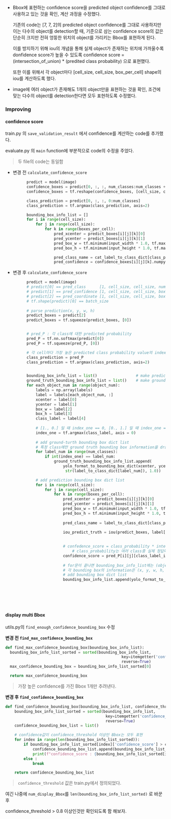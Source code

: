 - Bbox에 표현하는 confidence score을 predicted object confidence를 그대로 사용하고 있는 것을 확인, 계산 과정을 수정했다.

  기존의 code는 [7, 7, 2]의 predicted object confidence를 그대로 사용하지만 이는 다수의 object를 detection할 때, 기준으로 삼는 confidence score의 값은 단순히 크지만 전혀 엉뚱한 위치의 object를 가리키는 Bbox를 표현하게 된다. 

  이를 방지하기 위해 iou의 개념을 통해 실제 object가 존재하는 위치에 가까울수록 donfidence score가 높을 수 있도록 confidence score = (intersection_of_union) * (predited class probability) 으로 표현했다.

  또한 이를 위해서 각 object마다 [cell_size, cell_size, box_per_cell] shape의 iou를 계산하도록 했다.

- image에 여러 object가 존재해도 1개의 object만을 표현하는 것을 확인, 조건에 맞는 다수의 object를 detection한다면 모두 표현하도록 수정했다. 



### Improving

#### confidence score

train.py 의 `save_validation_result` 에서 confidence를 계산하는 code를 추가했다.

evaluate.py 의 `main` function에 부분적으로 code의 수정을 주었다.



> 두 file의 code는 동일함

- 변경 전 `calculate_confidence_score`

  ```python
  		predict = model(image)
      	confidence_boxes = predict[0, :, :, num_classes:num_classes + boxes_per_cell]
  		confidence_boxes = tf.reshape(confidence_boxes, [cell_size, cell_size, boxes_per_cell, 1])
  
  		class_prediction = predict[0, :, :, 0:num_classes]
  		class_prediction = tf.argmax(class_prediction, axis=2)
  
  		bounding_box_info_list = []
  		for i in range(cell_size):
  			for j in range(cell_size):
  				for k in range(boxes_per_cell):
  					pred_xcenter = predict_boxes[i][j][k][0]
  					pred_ycenter = predict_boxes[i][j][k][1]
  					pred_box_w = tf.minimum(input_width * 1.0, tf.maximum(0.0, predict_boxes[i][j][k][2]))
  					pred_box_h = tf.minimum(input_height * 1.0, tf.maximum(0.0, predict_boxes[i][j][k][3]))
  
  					pred_class_name = cat_label_to_class_dict[class_prediction[i][j].numpy()]
  					pred_confidence = confidence_boxes[i][j][k].numpy()
  ```

  

- 변경 후 `calculate_confidence_score`

  ```python
  		predict = model(image)
  		# predict[0] == pred_class 		[1, cell_size, cell_size, num_class]
  		# predict[1] == pred_confidence [1, cell_size, cell_size, boxes_per_cell]
  		# predict[2] == pred_coordinate	[1, cell_size, cell_size, boxes_per_cell, 4]
  		# tf.shape(predict)[0] == batch_size
  			
  		# parse prediction(x, y, w, h)
  		predict_boxes = predict[2]
  		predict_boxes = tf.squeeze(predict_boxes, [0])
  
  
  		# pred_P : 각 class에 대한 predicted probability
  		pred_P = tf.nn.softmax(predict[0])
  		pred_P = tf.squeeze(pred_P, [0])
  
  		# 각 cell마다 가장 높은 predicted class probability value의 index추출(predict한 class name)
  		class_prediction = pred_P  
  		class_prediction = tf.argmax(class_prediction, axis=2)
  
  
  		bounding_box_info_list = list()					# make prediction bounding box list
  		ground_truth_bounding_box_info_list = list() 	# make ground truth bounding box list
  		for each_object_num in range(object_num):
  			labels = np.array(labels)
  			label = labels[each_object_num, :]
  			xcenter = label[0]
  			ycenter = label[1]
  			box_w = label[2]
  			box_h = label[3]
  			class_label = label[4]
  			
  			# [1., 0.] 일 때 index_one == 0, [0., 1.] 일 때 index_one == 1
  			index_one = tf.argmax(class_label, axis = 0)
  		  	
  			# add ground-turth bounding box dict list
  			# 특정 class에만 ground truth bounding box information을 draw
  			for label_num in range(num_classes):
  				if int(index_one) == label_num:     
  					ground_truth_bounding_box_info_list.append(
  						yolo_format_to_bounding_box_dict(xcenter, ycenter, box_w, box_h,
  						 str(label_to_class_dict[label_num]), 1.0))
  
  			# add prediction bounding box dict list
  			for i in range(cell_size):
  				for j in range(cell_size):
  					for k in range(boxes_per_cell):
  						pred_xcenter = predict_boxes[i][j][k][0]
  						pred_ycenter = predict_boxes[i][j][k][1]
  						pred_box_w = tf.minimum(input_width * 1.0, tf.maximum(0.0, predict_boxes[i][j][k][2]))
  						pred_box_h = tf.minimum(input_height * 1.0, tf.maximum(0.0, predict_boxes[i][j][k][3]))
  					
  						pred_class_name = label_to_class_dict[class_prediction[i][j].numpy()]   
  
  						iou_predict_truth = iou(predict_boxes, label[0:4])
                          
                   
  						# confedence_score = class_probability * intersection_of_union
                     	 	# class_probability는 여러 class중 실제 정답에 대해 예측한 확률값을 사용한다.
  						confidence_score = pred_P[i][j][class_label_index] * iou_predict_truth[i][j][k]
                      
  						# for문이 끝나면 bounding_box_info_list에는 (object_num * cell_size * cell_size * box_per_cell)개의 bounding box의 information이 들어있다.
  						# 각 bounding box의 information은 (x, y, w, h, class_name, confidence_score)이다.
  						# add bounding box dict list
  						bounding_box_info_list.append(yolo_format_to_bounding_box_dict(pred_xcenter, 
  																				   pred_ycenter,
  																				   pred_box_w,
  																				   pred_box_h,
  																				   pred_class_name,
  																				   confidence_score))
  ```
  





#### display multi Bbox

utils.py의 `find_enough_confidence_bounding_box` 수정



**변경 전 `find_max_confidence_bounding_box`**

```python
def find_max_confidence_bounding_box(bounding_box_info_list):
  bounding_box_info_list_sorted = sorted(bounding_box_info_list,
                                                   key=itemgetter('confidence'),
                                                   reverse=True)
  max_confidence_bounding_box = bounding_box_info_list_sorted[0]

  return max_confidence_bounding_box
```

> 가장 높은 confidence를 가진 Bbox 1개만 추려낸다.



 **변경 후 `find_confidence_bounding_box`**

```python
def find_confidence_bounding_box(bounding_box_info_list, confidence_threshold):
	bounding_box_info_list_sorted = sorted(bounding_box_info_list,
											key=itemgetter('confidence_score'),
											reverse=True)
	confidence_bounding_box_list = list()

	# confidence값이 confidence_threshold 이상인 Bbox는 모두 표현
	for index in range(len(bounding_box_info_list_sorted)):
		if bounding_box_info_list_sorted[index]['confidence_score'] > confidence_threshold:
			confidence_bounding_box_list.append(bounding_box_info_list_sorted[index])
			print(f"confidence_score : {bounding_box_info_list_sorted[index]['confidence_score']:.2f}")
		else : 
			break

	return confidence_bounding_box_list
```

>`confidence_threshold` 값은 train.py에서 정의되었다.
>
>

여긴 나중에 `num_display_Bbox`를 `len(bounding_box_info_list_sorted)` 로 바꾼 후

confidence_threshold > 0.8 이상인것만 확인되도록 함 해보자.

